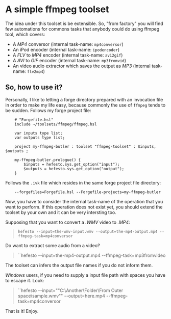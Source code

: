 # A simple ffmpeg toolset

The idea under this toolset is be extensible. So, "from factory" you will find few automations for commons tasks
that anybody could do using ffmpeg tool, which covers:

- A *MP4* conversor (internal task-name: ``mp4conversor``)
- An iPod encoder (internal task-name: ``ipodencoder``)
- A *FLV* to *MP4* encoder (internal task-name: ``avi2gif``)
- A *AVI* to *GIF* encoder (internal task-name: ``mp3fromvid``)
- An video audio extractor which saves the output as *MP3* (internal task-name: ``flv2mp4``)

## So, how to use it?

Personally, I like to letting a forge directory prepared with an invocation file in order to make my life easy, because
commonly the use of ``ffmpeg`` tends to be sudden. Follows my forge project file:

        # "Forgefile.hsl"
        include ~/toolsets/ffmpeg/ffmpeg.hsl

        var inputs type list;
        var outputs type list;

        project my-ffmpeg-butler : toolset "ffmpeg-toolset" : $inputs, $outputs ;

        my-ffmpeg-butler.prologue() {
            $inputs = hefesto.sys.get_option("input");
            $outputs = hefesto.sys.get_option("output");
        }

Follows the ``.ivk`` file which resides in the same forge project file directory:

        --forgefiles=Forgefile.hsl --Forgefile-projects=my-ffmpeg-butler

Now, you have to consider the internal task-name of the operation that you want to perform. If this operation
does not exist yet, you should extend the toolset by your own and it can be very intersting too.

Supposing that you want to convert a *.WMV* video to *.MP4*:

>``hefesto --input=the-wmv-input.wmv --output=the-mp4-output.mp4 --ffmpeg-task=mp4conversor``

Do want to extract some audio from a video?

>``hefesto --input=the-mp4-output.mp4 --ffmpeg-task=mp3fromvideo

The toolset can infers the output file names if you do not inform them.

*Windows* users, if you need to supply a input file path with spaces you have to escape it. Look:

>``hefesto --input="\"C:\\Another\\Folder\\From Outer space\\sample.wmv\"" --output=here.mp4 --ffmpeg-task=mp4conversor

That is it!
Enjoy.
